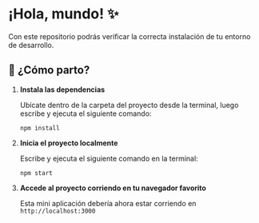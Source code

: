 # ¡Hola, mundo! ✨

Con este repositorio podrás verificar la correcta instalación de tu entorno de
desarrollo.

## 🚀 ¿Cómo parto?

1.  **Instala las dependencias**

    Ubícate dentro de la carpeta del proyecto desde la terminal, luego escribe y
    ejecuta el siguiente comando:

    ```shell
    npm install
    ```

2.  **Inicia el proyecto localmente**

    Escribe y ejecuta el siguiente comando en la terminal:

    ```shell
    npm start
    ```

3.  **Accede al proyecto corriendo en tu navegador favorito**

    Esta mini aplicación debería ahora estar corriendo en `http://localhost:3000`
